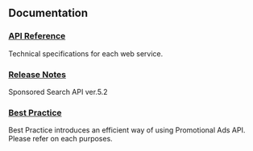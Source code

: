 ## Documentation
### [API Reference](/docs/en/api_reference/ReadMe.md) 
Technical specifications for each web service.

### [Release Notes](/docs/en/releasenotes.md)
Sponsored Search API ver.5.2
  
### [Best Practice](/docs/en/bestpractice/ReadMe.md)
Best Practice introduces an efficient way of using Promotional Ads API.  
Please refer on each purposes.  
